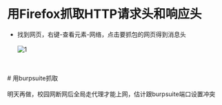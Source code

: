 # 用Firefox抓取HTTP请求头和响应头
- 找到网页，右键-查看元素-网络，点击要抓包的网页得到消息头
   <br>
   <br>
![1](https://github.com/chalern/ctf_web/blob/master/%E5%BE%AE%E4%BF%A1%E6%88%AA%E5%9B%BE_20171122013107.png)
<br>
<br>
# 用burpsuite抓取
<br>
<br>
明天再做，校园网断网后全局走代理才能上网，估计跟burpsuite端口设置冲突
